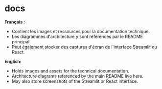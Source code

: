 # docs

**Français :**
- Contient les images et ressources pour la documentation technique.
- Les diagrammes d'architecture y sont référencés par le README principal.
- Peut également stocker des captures d'écran de l'interface Streamlit ou React.

**English:**
- Holds images and assets for the technical documentation.
- Architecture diagrams referenced by the main README live here.
- May also store screenshots of the Streamlit or React interface.
